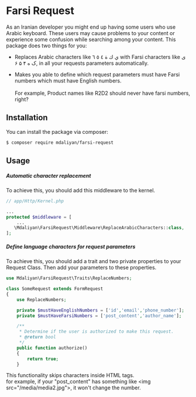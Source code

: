 # Farsi Request

As an Iranian developer you might end up having some users who use 
Arabic keyboard. These users may cause problems to your content 
or experience some confusion while searching among your
content. This package does two things for you:

- Replaces Arabic characters like ي ك ة ٤ ٥ ٦ with Farsi
characters like ی ک ه ۴ ۵ ۶, in all your requests parameters automatically.

- Makes you able to define which request parameters must have
Farsi numbers which must have English numbers. <br/><br/> For example, Product names like R2D2 should never have farsi numbers, right?

## Installation

You can install the package via composer:
``` bash
$ composer require mdaliyan/farsi-request
```

## Usage

##### Automatic character replacement
To achieve this, you should add this middleware to the kernel.
```php
// app/Http/Kernel.php

...
protected $middleware = [
    ...
   \Mdaliyan\FarsiRequest\Middleware\ReplaceArabicCharacters::class,
];
```

##### Define language characters for request parameters
To achieve this, you should add a trait and two private properties to your Request Class.
Then add your parameters to these properties.

```php
use Mdaliyan\FarsiRequest\Traits\ReplaceNumbers;

class SomeRequest extends FormRequest
{
    use ReplaceNumbers;

    private $mustHaveEnglishNumbers = ['id','email','phone_number'];
    private $mustHaveFarsiNumbers = ['post_content','author_name'];

    /**
     * Determine if the user is authorized to make this request.
     * @return bool
     */
    public function authorize()
    {
        return true;
    }
```
This functionality skips characters inside HTML tags.
<br/>for example, if your "post_content" has something like
\<img src="/media/media2.jpg"\>, it won't change the number.


